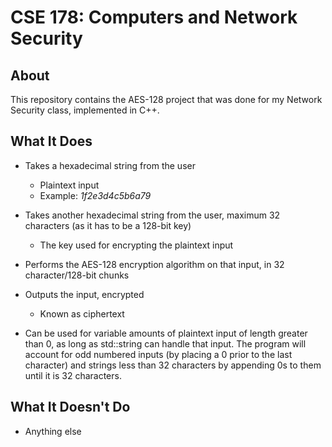 # CSE 178: Computers and Network Security

## About
This repository contains the AES-128 project that was done for my Network Security class, implemented in C++.

## What It Does
- Takes a hexadecimal string from the user
  - Plaintext input
  - Example: *1f2e3d4c5b6a79*
- Takes another hexadecimal string from the user, maximum 32 characters (as it has to be a 128-bit key)
  - The key used for encrypting the plaintext input
- Performs the AES-128 encryption algorithm on that input, in 32 character/128-bit chunks
- Outputs the input, encrypted
  - Known as ciphertext

- Can be used for variable amounts of plaintext input of length greater than 0, as long as std::string can handle that input. The program will account for odd numbered inputs (by placing a 0 prior to the last character) and strings less than 32 characters by appending 0s to them until it is 32 characters.

## What It **Doesn't** Do
- Anything else
